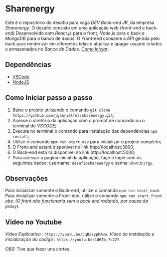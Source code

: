 # Sharenergy

Este é o repositório do desafio para vaga *DEV Back-end JR*, da empresa *Sharenergy*. O desafio consiste em uma aplicação web (front-end e back-end) Desenvolvido com *React.js* para o front, *Node.js* para o back e *MongoDB* para o banco de dados. O Front-end consome a API gerada pelo back para renderizar em diferentes telas e atualiza e apagar usuario criados e armazenados no *Banco de Dados*. 
[*Como Iniciar*](#iniciando).

## Dependências
  - [VSCode](https://code.visualstudio.com/download)
  - [NodeJS](https://nodejs.org/en/download)

## <a id="iniciando"></a>Como Iniciar passo a passo
  1. Baixe o projeto utilizando o comando `git clone https://github.com/jgabrielfes/sharenergy.git`;
  2. Acesse o diretório da aplicação com o prompt de comando ou o terminal do *VSCODE*;
  3. Execute no terminal o comando para instalação das dependências `npm install`;
  4. Utilize o comando `npm run start_dev` para inicializar o projeto completo;
  5. O Front-end estará disponivel no link http://localhost:3000;
  6. O Back-end esta´ra disponivel no link http://localhost:5000;
  7. Para acessar a pagina inicial da aplicação, faço o login com os seguintes dadso: username: `desafiosharenergy` e senha: `sh@r3n3rgy`.

## Observações

Para inicializar somente o Back-end, utilize o comando `npm run start_back`.
Para inicializar somente o Front-end, utilize o comando `npm run start_front` *obs: (O front não funcionaria sem o back end rodando, por causa da proxy)*.

## <a id="youtube"></a> Video no Youtube

*Video Explicativo* : `https://youtu.be/JqBzzypPAwo`.
*Video de instalação e inicialização do código* : `https://youtu.be/1dBTb_7c22Y`.

*OBS:* Tive que fazer uns cortes.